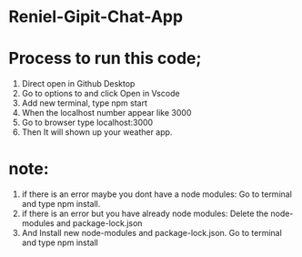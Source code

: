 # Reniel-Gipit-Chat-App
# Process to run this code;
1. Direct open in Github Desktop 
2. Go to options to and click Open in Vscode
3. Add new terminal, type npm start
4. When the localhost number appear like 3000
5. Go to browser type localhost:3000
6. Then It will shown up your weather app.

# note: 
1. if there is an error maybe you dont have a node modules: Go to terminal and type npm install.
2. if there is an error but you have already node modules: Delete the node-modules and package-lock.json
3. And Install new node-modules and package-lock.json. Go to terminal and type npm install 
